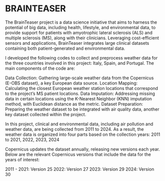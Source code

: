 # BRAINTEASER 

The BrainTeaser project is a data science initiative that aims to harness the potential of big data, including health, lifestyle, and environmental data, to provide support for patients with amyotrophic lateral sclerosis (ALS) and multiple sclerosis (MS), along with their clinicians. Leveraging cost-efficient sensors and applications, BrainTeaser integrates large clinical datasets containing both patient-generated and environmental data.

I developed the following codes to collect and preprocess weather data for the three countries involved in this project: Italy, Spain, and Portugal. The main components of the code are:

Data Collection: Gathering large-scale weather data from the Copernicus (E-OBS dataset), a key European data source.
Location Mapping: Calculating the closest European weather station locations that correspond to the project’s MS patient locations.
Data Imputation: Addressing missing data in certain locations using the K-Nearest Neighbor (KNN) imputation method, with Euclidean distance as the metric.
Dataset Preparation: Preparing the weather dataset to be integrated with air quality data, another key dataset collected within the project.
    
In this project, clinical and environmental data, including air pollution and weather data, are being collected from 2011 to 2024. As a result, the weather data is organized into four parts based on the collection years: 2011 to 2021, 2022, 2023, 2024

Copernicus updates the dataset annually, releasing new versions each year. Below are the relevant Copernicus versions that include the data for the years of interest:

2011 - 2021: Version 25 
2022: Version 27 
2023: Version 29
2024: Version 30

     
